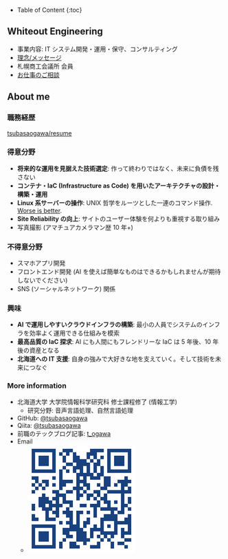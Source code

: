 - Table of Content
{:toc}
## Whiteout Engineering

- 事業内容: IT システム開発・運用・保守、コンサルティング
- [理念/メッセージ](./PHILOSOPHY.html)
- 札幌商工会議所 会員
- [お仕事のご相談](https://forms.gle/nB8PQUMGmictsqG4A)

## About me

### 職務経歴

[tsubasaogawa/resume](https://github.com/tsubasaogawa/resume)

### 得意分野

- **将来的な運用を見据えた技術選定**: 作って終わりではなく、未来に負債を残さない
- **コンテナ・IaC (Infrastructure as Code) を用いたアーキテクチャの設計・構築・運用**
- **Linux 系サーバーの操作**: UNIX 哲学をルーツとした一連のコマンド操作. [Worse is better](http://chasen.org/~daiti-m/text/worse-is-better-ja.html).
- **Site Reliability の向上**: サイトのユーザー体験を何よりも重視する取り組み
- 写真撮影 (アマチュアカメラマン歴 10 年+)

### 不得意分野

- スマホアプリ開発
- フロントエンド開発 (AI を使えば簡単なものはできるかもしれませんが期待しないでください)
- SNS (ソーシャルネットワーク) 関係

### 興味

- **AI で運用しやすいクラウドインフラの構築**: 最小の人員でシステムのインフラを効率よく運用できる仕組みを模索
- **最高品質の IaC 探求**: AI にも人間にもフレンドリーな IaC は 5 年後、10 年後の資産となる
- **北海道への IT 支援**: 自身の強みで大好きな地を支えていく。そして技術を未来につなぐ

### More information

- 北海道大学 大学院情報科学研究科 修士課程修了 (情報工学)
	- 研究分野: 音声言語処理、自然言語処理
- GitHub: [@tsubasaogawa](https://github.com/tsubasaogawa)
- Qiita: [@tsubasaogawa](https://qiita.com/tsubasaogawa)
- 前職のテックブログ記事: [t_ogawa](https://techblog.openwork.co.jp/archive/author/t_ogawa)
- Email
	- ![Email](./assets/qr_email.png)

